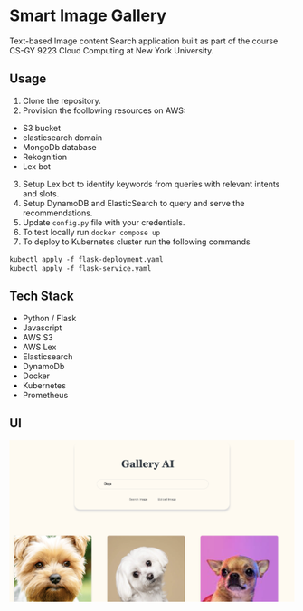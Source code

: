# Smart Image Gallery #

Text-based Image content Search application built as part of the course CS-GY 9223 Cloud Computing at New York University.

## Usage ##

1. Clone the repository.
2. Provision the foollowing resources on AWS:
 - S3 bucket
 - elasticsearch domain
 - MongoDb database
 - Rekognition
 - Lex bot
3. Setup Lex bot to identify keywords from queries with relevant intents and slots.
4. Setup DynamoDB and ElasticSearch to query and serve the recommendations.
5. Update ```config.py``` file with your credentials. 
6. To test locally run ```docker compose up```
7. To deploy to Kubernetes cluster run the following commands
``` 
kubectl apply -f flask-deployment.yaml
kubectl apply -f flask-service.yaml
```

## Tech Stack ##
- Python / Flask 
- Javascript
- AWS S3
- AWS Lex
- Elasticsearch
- DynamoDb
- Docker
- Kubernetes
- Prometheus

## UI ##
<img src="https://github.com/Safdarahmedd/smart-image-gallery/blob/main/images/application-browser.png" alt="Image Search UI" width="600"/>
